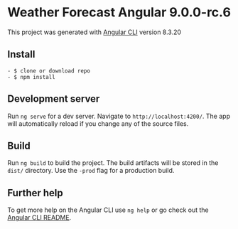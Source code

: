 # Weather Forecast Angular 9.0.0-rc.6

This project was generated with [Angular CLI](https://github.com/angular/angular-cli) version 8.3.20

## Install

    - $ clone or download repo
    - $ npm install

## Development server

Run `ng serve` for a dev server. Navigate to `http://localhost:4200/`. The app will automatically reload if you change any of the source files.

## Build

Run `ng build` to build the project. The build artifacts will be stored in the `dist/` directory. Use the `-prod` flag for a production build.

## Further help

To get more help on the Angular CLI use `ng help` or go check out the [Angular CLI README](https://github.com/angular/angular-cli/blob/master/README.md).
